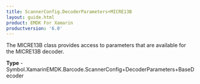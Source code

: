 ```yaml
---
title: ScannerConfig.DecoderParameters+MICRE13B
layout: guide.html
product: EMDK For Xamarin 
productversion: '6.0' 
---
```

The MICRE13B class provides access to parameters that are available for the MICRE13B decoder.

**Type** - Symbol.XamarinEMDK.Barcode.ScannerConfig+DecoderParameters+BaseDecoder

